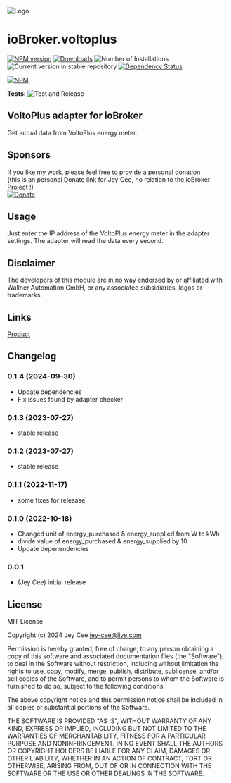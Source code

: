 ![Logo](admin/voltoplus.png)
# ioBroker.voltoplus

[![NPM version](https://img.shields.io/npm/v/iobroker.voltoplus.svg)](https://www.npmjs.com/package/iobroker.voltoplus)
[![Downloads](https://img.shields.io/npm/dm/iobroker.voltoplus.svg)](https://www.npmjs.com/package/iobroker.voltoplus)
![Number of Installations](https://iobroker.live/badges/voltoplus-installed.svg)
![Current version in stable repository](https://iobroker.live/badges/voltoplus-stable.svg)
[![Dependency Status](https://img.shields.io/david/Jey-Cee/iobroker.voltoplus.svg)](https://david-dm.org/Jey-Cee/iobroker.voltoplus)

[![NPM](https://nodei.co/npm/iobroker.voltoplus.png?downloads=true)](https://nodei.co/npm/iobroker.voltoplus/)

**Tests:** ![Test and Release](https://github.com/Jey-Cee/ioBroker.voltoplus/workflows/Test%20and%20Release/badge.svg)

## VoltoPlus adapter for ioBroker

Get actual data from VoltoPlus energy meter.

## Sponsors
If you like my work, please feel free to provide a personal donation  
(this is an personal Donate link for Jey Cee, no relation to the ioBroker Project !)  
[![Donate](https://raw.githubusercontent.com/iobroker-community-adapters/ioBroker.wled/master/admin/button.png)](https://www.paypal.com/cgi-bin/webscr?cmd=_s-xclick&hosted_button_id=95YZN2LR59Q64&source=url)

## Usage
Just enter the IP address of the VoltoPlus energy meter in the adapter settings.
The adapter will read the data every second.

## Disclaimer
The developers of this module are in no way endorsed by or affiliated with Wallner Automation GmbH,
or any associated subsidiaries, logos or trademarks.

## Links
[Product](https://www.voltoplus.com/shop/voltoplus/167/voltoplus?c=44)

## Changelog
<!--
    Placeholder for the next version (at the beginning of the line):
    ### **WORK IN PROGRESS**
-->

### 0.1.4 (2024-09-30)
* Update dependencies
* Fix issues found by adapter checker

### 0.1.3 (2023-07-27)
* stable release

### 0.1.2 (2023-07-27)
* stable release

### 0.1.1 (2022-11-17)
* some fixes for relesase

### 0.1.0 (2022-10-18)
* Changed unit of energy_purchased & energy_supplied from W to kWh
* divide value of energy_purchased & energy_supplied by 10
* Update depenendencies

### 0.0.1
* (Jey Cee) initial release

## License
MIT License

Copyright (c) 2024 Jey Cee <jey-cee@live.com>

Permission is hereby granted, free of charge, to any person obtaining a copy
of this software and associated documentation files (the "Software"), to deal
in the Software without restriction, including without limitation the rights
to use, copy, modify, merge, publish, distribute, sublicense, and/or sell
copies of the Software, and to permit persons to whom the Software is
furnished to do so, subject to the following conditions:

The above copyright notice and this permission notice shall be included in all
copies or substantial portions of the Software.

THE SOFTWARE IS PROVIDED "AS IS", WITHOUT WARRANTY OF ANY KIND, EXPRESS OR
IMPLIED, INCLUDING BUT NOT LIMITED TO THE WARRANTIES OF MERCHANTABILITY,
FITNESS FOR A PARTICULAR PURPOSE AND NONINFRINGEMENT. IN NO EVENT SHALL THE
AUTHORS OR COPYRIGHT HOLDERS BE LIABLE FOR ANY CLAIM, DAMAGES OR OTHER
LIABILITY, WHETHER IN AN ACTION OF CONTRACT, TORT OR OTHERWISE, ARISING FROM,
OUT OF OR IN CONNECTION WITH THE SOFTWARE OR THE USE OR OTHER DEALINGS IN THE
SOFTWARE.